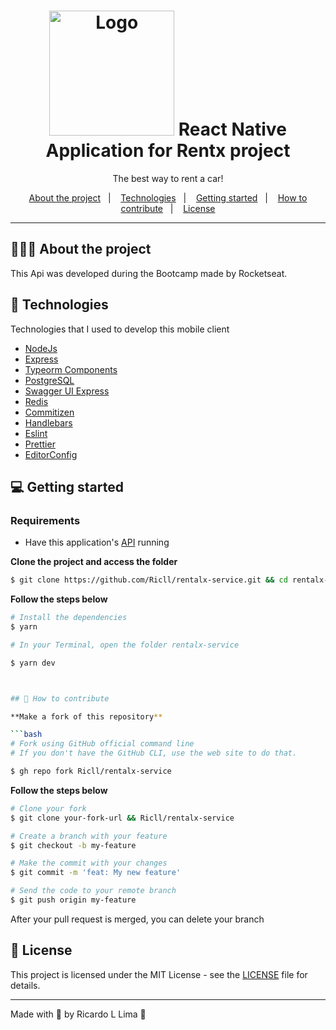 <h1 align="center">
  <img alt="Logo" src="https://res.cloudinary.com/dpz6e1awu/image/upload/v1624931297/logo_mzpa1d.svg" width="200" height="200>
</h1>

<h3 align="center">
  React Native Application for Rentx project
</h3>

<p align="center">The best way to rent a car!</p>


<p align="center">
  <a href="#%EF%B8%8F-about-the-project">About the project</a>&nbsp;&nbsp;&nbsp;|&nbsp;&nbsp;&nbsp;
  <a href="#-technologies">Technologies</a>&nbsp;&nbsp;&nbsp;|&nbsp;&nbsp;&nbsp;
  <a href="#-getting-started">Getting started</a>&nbsp;&nbsp;&nbsp;|&nbsp;&nbsp;&nbsp;
  <a href="#-how-to-contribute">How to contribute</a>&nbsp;&nbsp;&nbsp;|&nbsp;&nbsp;&nbsp;
  <a href="#-license">License</a>
</p>

<hr></hr>



## 💇🏻‍♂️ About the project

This Api was developed during the Bootcamp made by Rocketseat. 


## 🚀 Technologies

Technologies that I used to develop this mobile client

- [NodeJs](https://reactjs.org/)
- [Express](https://www.typescriptlang.org/)
- [Typeorm Components](https://typeorm.io/#/)
- [PostgreSQL](https://www.postgresql.org/)
- [Swagger UI Express](https://github.com/scottie1984/swagger-ui-express)
- [Redis](https://redis.io/)
- [Commitizen](https://github.com/commitizen/cz-cli)
- [Handlebars](https://handlebarsjs.com/)
- [Eslint](https://eslint.org/)
- [Prettier](https://prettier.io/)
- [EditorConfig](https://editorconfig.org/)



## 💻 Getting started

### Requirements

- Have this application's [API](https://api.rentxapi.tech/api-docs/) running

**Clone the project and access the folder**

```bash
$ git clone https://github.com/Ricll/rentalx-service.git && cd rentalx-service
```

**Follow the steps below**

```bash
# Install the dependencies
$ yarn

# In your Terminal, open the folder rentalx-service

$ yarn dev



## 🤔 How to contribute

**Make a fork of this repository**

```bash
# Fork using GitHub official command line
# If you don't have the GitHub CLI, use the web site to do that.

$ gh repo fork Ricll/rentalx-service
```

**Follow the steps below**

```bash
# Clone your fork
$ git clone your-fork-url && Ricll/rentalx-service

# Create a branch with your feature
$ git checkout -b my-feature

# Make the commit with your changes
$ git commit -m 'feat: My new feature'

# Send the code to your remote branch
$ git push origin my-feature
```

After your pull request is merged, you can delete your branch

## 📝 License

This project is licensed under the MIT License - see the [LICENSE](LICENSE) file for details.

---

Made with 💜 by Ricardo L Lima 👋 
